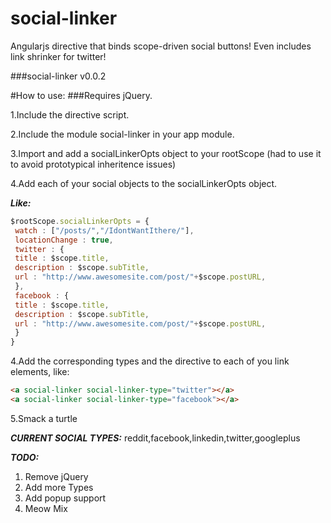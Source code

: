 social-linker
=============

Angularjs directive that binds scope-driven social buttons! Even includes link shrinker for twitter!

###social-linker v0.0.2

#How to use:
###Requires jQuery.

 1.Include the directive script.
 
 2.Include the module social-linker in your app module.
 
 3.Import and add a socialLinkerOpts object to your rootScope (had to use it to avoid prototypical inheritence issues)
 
 4.Add each of your social objects to the socialLinkerOpts object.

***Like:***

```javascript 
$rootScope.socialLinkerOpts = {
 watch : ["/posts/","/IdontWantIthere/"],
 locationChange : true,
 twitter : {
 title : $scope.title,
 description : $scope.subTitle,
 url : "http://www.awesomesite.com/post/"+$scope.postURL,
 },
 facebook : {
 title : $scope.title,
 description : $scope.subTitle,
 url : "http://www.awesomesite.com/post/"+$scope.postURL,
 }
}
```

 4.Add the corresponding types and the directive to each of you link elements, like:

```html
<a social-linker social-linker-type="twitter"></a>   
<a social-linker social-linker-type="facebook"></a>
```

 5.Smack a turtle


***CURRENT SOCIAL TYPES:***
reddit,facebook,linkedin,twitter,googleplus

***TODO:***

 1. Remove jQuery
 2. Add more Types
 3. Add popup support
 4. Meow Mix
